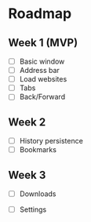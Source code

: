 # Roadmap

## Week 1 (MVP)
- [ ] Basic window
- [ ] Address bar
- [ ] Load websites
- [ ] Tabs
- [ ] Back/Forward

## Week 2
- [ ] History persistence
- [ ] Bookmarks

## Week 3
- [ ] Downloads
- [ ] Settings

